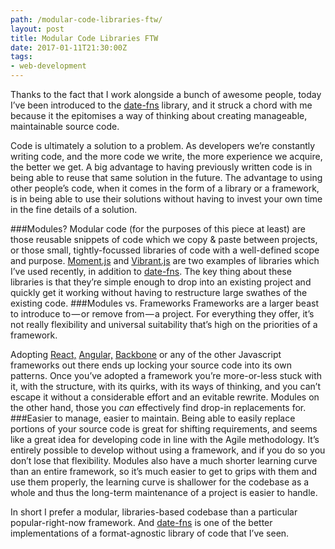 ```yaml
---
path: /modular-code-libraries-ftw/
layout: post
title: Modular Code Libraries FTW
date: 2017-01-11T21:30:00Z
tags:
- web-development
---
```


Thanks to the fact that I work alongside a bunch of awesome people, today I’ve been introduced to the [date-fns](https://date-fns.org/) library, and it struck a chord with me because it the epitomises a way of thinking about creating manageable, maintainable source code.

Code is ultimately a solution to a problem. As developers we’re constantly writing code, and the more code we write, the more experience we acquire, the better we get. A big advantage to having previously written code is in being able to reuse that same solution in the future. The advantage to using other people’s code, when it comes in the form of a library or a framework, is in being able to use their solutions without having to invest your own time in the fine details of a solution.

###Modules?
Modular code (for the purposes of this piece at least) are those reusable snippets of code which we copy & paste between projects, or those small, tightly-focussed libraries of code with a well-defined scope and purpose. [Moment.js](http://momentjs.com/) and [Vibrant.js](http://jariz.github.io/vibrant.js/) are two examples of libraries which I’ve used recently, in addition to [date-fns](https://date-fns.org/). The key thing about these libraries is that they’re simple enough to drop into an existing project and quickly get it working without having to restructure large swathes of the existing code.
###Modules vs. Frameworks
Frameworks are a larger beast to introduce to — or remove from — a project. For everything they offer, it’s not really flexibility and universal suitability that’s high on the priorities of a framework. 

Adopting [React,](https://facebook.github.io/react/) [Angular,](https://angularjs.org/) [Backbone](http://backbonejs.org/) or any of the other Javascript frameworks out there ends up locking your source code into its own patterns. Once you’ve adopted a framework you’re more-or-less stuck with it, with the structure, with its quirks, with its ways of thinking, and you can’t escape it without a considerable effort and an evitable rewrite. Modules on the other hand, those you *can* effectively find drop-in replacements for.
###Easier to manage, easier to maintain.
Being able to easily replace portions of your source code is great for shifting requirements, and seems like a great idea for developing code in line with the Agile methodology. It’s entirely possible to develop without using a framework, and if you do so you don’t lose that flexibility. Modules also have a much shorter learning curve than an entire framework, so it’s much easier to get to grips with them and use them properly, the learning curve is shallower for the codebase as a whole and thus the long-term maintenance of a project is easier to handle.

In short I prefer a modular, libraries-based codebase than a particular popular-right-now framework. And [date-fns](https://date-fns.org/) is one of the better implementations of a format-agnostic library of code that I’ve seen.